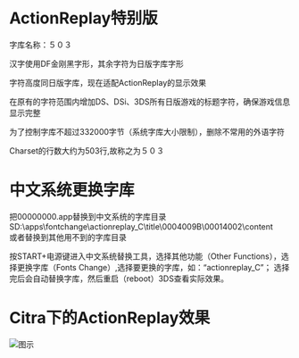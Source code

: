 # ActionReplay特别版
字库名称：５０３

汉字使用DF金刚黑字形，其余字符为日版字库字形

字符高度同日版字库，现在适配ActionReplay的显示效果

在原有的字符范围内增加DS、DSi、3DS所有日版游戏的标题字符，确保游戏信息显示完整

为了控制字库不超过332000字节（系统字库大小限制），删除不常用的外语字符

Charset的行数大约为503行,故称之为５０３


# 中文系统更换字库
把00000000.app替换到中文系统的字库目录SD:\apps\fontchange\actionreplay_C\title\0004009B\00014002\content\
或者替换到其他用不到的字库目录

按START+电源键进入中文系统替换工具，选择其他功能（Other Functions），选择更换字库（Fonts Change）,选择要更换的字库，如：“actionreplay_C”；
选择完后会自动替换字库，然后重启（reboot）3DS查看实际效果。

# Citra下的ActionReplay效果
![图示](/ActionReplay.png)
